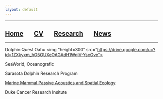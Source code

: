 ```yaml
---
layout: default
---
```


***

## [**Home**](./) &nbsp;&nbsp;&nbsp;&nbsp;&nbsp;&nbsp;[**CV**](./CV.html) &nbsp;&nbsp;&nbsp;&nbsp;&nbsp;&nbsp;[**Research**](./Research.html) &nbsp;&nbsp;&nbsp;&nbsp;&nbsp;&nbsp;[**News**](./News.html)

***

Dolphin Quest Oahu
<img "height=300" src="https://drive.google.com/uc?id=1ZXkyxm_hO5OUXeOAGAdH1WqiV-YscGve">

SeaWorld, Oceanografic

Sarasota Dolphin Research Program

<a href="https://sites.duke.edu/oceansmart/">Marine Mammal Passive Acoustics and Spatial Ecology</a>

Duke Cancer Research Insitute
